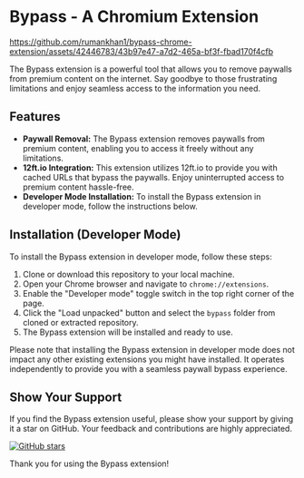 # Bypass - A Chromium Extension

https://github.com/rumankhan1/bypass-chrome-extension/assets/42446783/43b97e47-a7d2-465a-bf3f-fbad170f4cfb

The Bypass extension is a powerful tool that allows you to remove paywalls from premium content on the internet. Say goodbye to those frustrating limitations and enjoy seamless access to the information you need.

## Features

- **Paywall Removal:** The Bypass extension removes paywalls from premium content, enabling you to access it freely without any limitations.
- **12ft.io Integration:** This extension utilizes 12ft.io to provide you with cached URLs that bypass the paywalls. Enjoy uninterrupted access to premium content hassle-free.
- **Developer Mode Installation:** To install the Bypass extension in developer mode, follow the instructions below.

## Installation (Developer Mode)

To install the Bypass extension in developer mode, follow these steps:

1. Clone or download this repository to your local machine.
2. Open your Chrome browser and navigate to `chrome://extensions`.
3. Enable the "Developer mode" toggle switch in the top right corner of the page.
4. Click the "Load unpacked" button and select the `bypass` folder from cloned or extracted repository.
5. The Bypass extension will be installed and ready to use.

Please note that installing the Bypass extension in developer mode does not impact any other existing extensions you might have installed. It operates independently to provide you with a seamless paywall bypass experience.

## Show Your Support

If you find the Bypass extension useful, please show your support by giving it a star on GitHub. Your feedback and contributions are highly appreciated.

[![GitHub stars](https://img.shields.io/github/stars/your_username/your_repository.svg?style=social)](https://github.com/rumankhan1/bypass)

Thank you for using the Bypass extension!
